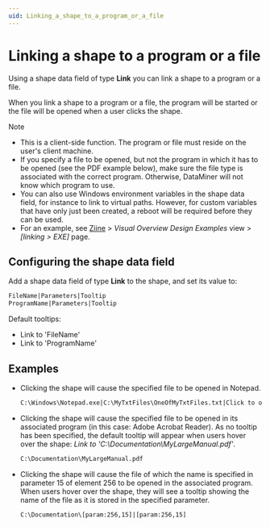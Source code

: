 ```yaml
---
uid: Linking_a_shape_to_a_program_or_a_file
---
```


# Linking a shape to a program or a file

Using a shape data field of type **Link** you can link a shape to a program or a file.

When you link a shape to a program or a file, the program will be started or the file will be opened when a user clicks the shape.

> [!NOTE]
>
> - This is a client-side function. The program or file must reside on the user's client machine.
> - If you specify a file to be opened, but not the program in which it has to be opened (see the PDF example below), make sure the file type is associated with the correct program. Otherwise, DataMiner will not know which program to use.
> - You can also use Windows environment variables in the shape data field, for instance to link to virtual paths. However, for custom variables that have only just been created, a reboot will be required before they can be used.
> - For an example, see [Ziine](xref:ZiineDemoSystem) > *Visual Overview Design Examples* view > *[linking > EXE]* page.

## Configuring the shape data field

Add a shape data field of type **Link** to the shape, and set its value to:

```txt
FileName|Parameters|Tooltip
ProgramName|Parameters|Tooltip
```

Default tooltips:

- Link to 'FileName'
- Link to 'ProgramName'

## Examples

- Clicking the shape will cause the specified file to be opened in Notepad.

  ```txt
  C:\Windows\Notepad.exe|C:\MyTxtFiles\OneOfMyTxtFiles.txt|Click to open in Notepad
  ```

- Clicking the shape will cause the specified file to be opened in its associated program (in this case: Adobe Acrobat Reader). As no tooltip has been specified, the default tooltip will appear when users hover over the shape: *Link to 'C:\\Documentation\\MyLargeManual.pdf'*.

  ```txt
  C:\Documentation\MyLargeManual.pdf
  ```

- Clicking the shape will cause the file of which the name is specified in parameter 15 of element 256 to be opened in the associated program. When users hover over the shape, they will see a tooltip showing the name of the file as it is stored in the specified parameter.

  ```txt
  C:\Documentation\[param:256,15]|[param:256,15]
  ```
